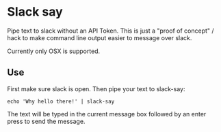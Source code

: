 # Slack say

Pipe text to slack without an API Token. This is just a "proof of concept" / hack to make command line output easier to message over slack.

Currently only OSX is supported.

## Use
First make sure slack is open. Then pipe your text to slack-say:

```
echo 'Why hello there!' | slack-say
```

The text will be typed in the current message box followed by an enter press to send the message.
